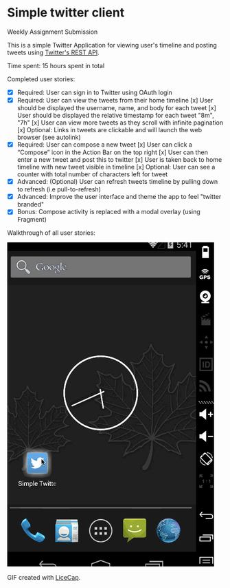 # Simple twitter client

Weekly Assignment Submission

This is a simple Twitter Application for viewing user's timeline and posting tweets using [Twitter's  REST API](https://dev.twitter.com/rest/public).


Time spent: 15 hours spent in total

Completed user stories:

 * [x] Required: User can sign in to Twitter using OAuth login
 * [x] Required: User can view the tweets from their home timeline
        [x] User should be displayed the username, name, and body for each tweet
        [x] User should be displayed the relative timestamp for each tweet "8m", "7h"
        [x] User can view more tweets as they scroll with infinite pagination
        [x] Optional: Links in tweets are clickable and will launch the web browser (see autolink)
 * [x] Required: User can compose a new tweet
        [x] User can click a “Compose” icon in the Action Bar on the top right
        [x] User can then enter a new tweet and post this to twitter
        [x] User is taken back to home timeline with new tweet visible in timeline
        [x] Optional: User can see a counter with total number of characters left for tweet
 * [x] Advanced: (Optional) User can refresh tweets timeline by pulling down to refresh (i.e pull-to-refresh)
 * [x] Advanced: Improve the user interface and theme the app to feel "twitter branded"
 * [x] Bonus: Compose activity is replaced with a modal overlay (using Fragment)

Walkthrough of all user stories:

![Video Walkthrough](demo-simpletwitterclient2.gif)

GIF created with [LiceCap](http://www.cockos.com/licecap/).
